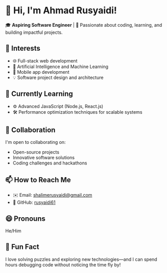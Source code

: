 # 👋 Hi, I'm Ahmad Rusyaidi!  
🎓 **Aspiring Software Engineer** | 🚀 Passionate about coding, learning, and building impactful projects.

## 👀 Interests
- 🌐 Full-stack web development
- 🤖 Artificial Intelligence and Machine Learning
- 📱 Mobile app development
- 💡 Software project design and architecture  

## 🌱 Currently Learning
- ⚙️ Advanced JavaScript (Node.js, React.js)
- 🛠️ Performance optimization techniques for scalable systems  

## 💬 Collaboration
I'm open to collaborating on:
- Open-source projects
- Innovative software solutions
- Coding challenges and hackathons  

## 📫 How to Reach Me
- ✉️ Email: [shalimerusyaidi@gmail.com](mailto:shalimerusyaidi@gmail.com)
- 🌟 GitHub: [rusyaidi61](https://github.com/rusyaidi61)

## 😄 Pronouns
He/Him  

## 🎉 Fun Fact
I love solving puzzles and exploring new technologies—and I can spend hours debugging code without noticing the time fly by!  
